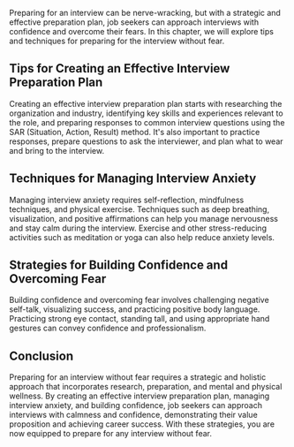
Preparing for an interview can be nerve-wracking, but with a strategic and effective preparation plan, job seekers can approach interviews with confidence and overcome their fears. In this chapter, we will explore tips and techniques for preparing for the interview without fear.

Tips for Creating an Effective Interview Preparation Plan
---------------------------------------------------------

Creating an effective interview preparation plan starts with researching the organization and industry, identifying key skills and experiences relevant to the role, and preparing responses to common interview questions using the SAR (Situation, Action, Result) method. It's also important to practice responses, prepare questions to ask the interviewer, and plan what to wear and bring to the interview.

Techniques for Managing Interview Anxiety
-----------------------------------------

Managing interview anxiety requires self-reflection, mindfulness techniques, and physical exercise. Techniques such as deep breathing, visualization, and positive affirmations can help you manage nervousness and stay calm during the interview. Exercise and other stress-reducing activities such as meditation or yoga can also help reduce anxiety levels.

Strategies for Building Confidence and Overcoming Fear
------------------------------------------------------

Building confidence and overcoming fear involves challenging negative self-talk, visualizing success, and practicing positive body language. Practicing strong eye contact, standing tall, and using appropriate hand gestures can convey confidence and professionalism.

Conclusion
----------

Preparing for an interview without fear requires a strategic and holistic approach that incorporates research, preparation, and mental and physical wellness. By creating an effective interview preparation plan, managing interview anxiety, and building confidence, job seekers can approach interviews with calmness and confidence, demonstrating their value proposition and achieving career success. With these strategies, you are now equipped to prepare for any interview without fear.
